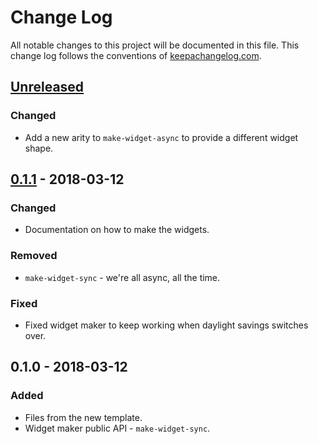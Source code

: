 # Change Log
All notable changes to this project will be documented in this file. This change log follows the conventions of [keepachangelog.com](http://keepachangelog.com/).

## [Unreleased]
### Changed
- Add a new arity to `make-widget-async` to provide a different widget shape.

## [0.1.1] - 2018-03-12
### Changed
- Documentation on how to make the widgets.

### Removed
- `make-widget-sync` - we're all async, all the time.

### Fixed
- Fixed widget maker to keep working when daylight savings switches over.

## 0.1.0 - 2018-03-12
### Added
- Files from the new template.
- Widget maker public API - `make-widget-sync`.

[Unreleased]: https://github.com/your-name/ocr/compare/0.1.1...HEAD
[0.1.1]: https://github.com/your-name/ocr/compare/0.1.0...0.1.1
